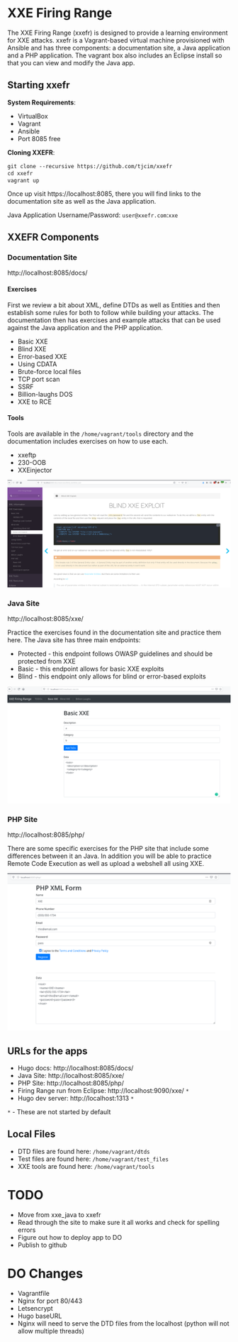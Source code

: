 # XXE Firing Range

The XXE Firing Range (xxefr) is designed to provide a learning environment for XXE attacks. xxefr is a Vagrant-based virtual machine provisioned with Ansible and has three components: a documentation site, a Java application and a PHP application. The vagrant box also includes an Eclipse install so that you can view and modify the Java app.

## Starting xxefr

**System Requirements**:

* VirtualBox
* Vagrant
* Ansible
* Port 8085 free

**Cloning XXEFR**:

```
git clone --recursive https://github.com/tjcim/xxefr
cd xxefr
vagrant up
```

Once up visit https://localhost:8085, there you will find links to the documentation site as well as the Java application.

Java Application Username/Password: `user@xxefr.com`:`xxe`

## XXEFR Components

### Documentation Site

http://localhost:8085/docs/

#### Exercises

First we review a bit about XML, define DTDs as well as Entities and then establish some rules for both to follow while building your attacks. The documentation then has exercises and example attacks that can be used against the Java application and the PHP application.

* Basic XXE
* Blind XXE
* Error-based XXE
* Using CDATA
* Brute-force local files
* TCP port scan
* SSRF
* Billion-laughs DOS
* XXE to RCE

#### Tools

Tools are available in the `/home/vagrant/tools` directory and the documentation includes exercises on how to use each.

* xxeftp
* 230-OOB
* XXEinjector

![](img/docs.png)

### Java Site

http://localhost:8085/xxe/

Practice the exercises found in the documentation site and practice them here. The Java site has three main endpoints:

* Protected - this endpoint follows OWASP guidelines and should be protected from XXE
* Basic - this endpoint allows for basic XXE exploits
* Blind - this endpoint only allows for blind or error-based exploits

![](img/java.png)

### PHP Site

http://localhost:8085/php/

There are some specific exercises for the PHP site that include some differences between it an Java. In addition you will be able to practice Remote Code Execution as well as upload a webshell all using XXE.

![](img/php.png)


## URLs for the apps

* Hugo docs: http://localhost:8085/docs/
* Java Site: http://localhost:8085/xxe/
* PHP Site: http://localhost:8085/php/
* Firing Range run from Eclipse: http://localhost:9090/xxe/ `*`
* Hugo dev server: http://localhost:1313 `*`

`*` - These are not started by default

## Local Files

* DTD files are found here: `/home/vagrant/dtds`
* Test files are found here: `/home/vagrant/test_files`
* XXE tools are found here: `/home/vagrant/tools`

# TODO

* Move from xxe_java to xxefr
* Read through the site to make sure it all works and check for spelling errors
* Figure out how to deploy app to DO
* Publish to github

# DO Changes

* Vagrantfile
* Nginx for port 80/443
* Letsencrypt
* Hugo baseURL
* Nginx will need to serve the DTD files from the localhost (python will not allow multiple threads)
